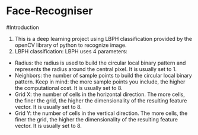 # Face-Recogniser
#Introduction
1. This is a deep learning project using LBPH classification provided by the openCV library of python to recognize image.
2. LBPH classification: 
LBPH uses 4 parameters:
- Radius: the radius is used to build the circular local binary pattern and represents the radius around the central pixel. It is usually set to 1.
- Neighbors: the number of sample points to build the circular local binary pattern. Keep in mind: the more sample points you include, the higher the computational cost. It is usually set to 8.
- Grid X: the number of cells in the horizontal direction. The more cells, the finer the grid, the higher the dimensionality of the resulting feature vector. It is usually set to 8.
- Grid Y: the number of cells in the vertical direction. The more cells, the finer the grid, the higher the dimensionality of the resulting feature vector. It is usually set to 8.
